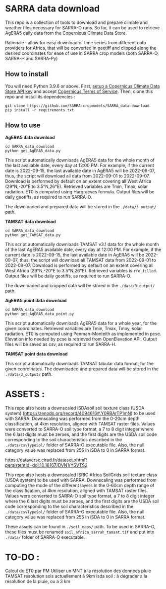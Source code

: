 
# SARRA data download
This repo is a collection of tools to download and prepare climate and weather files necessary for SARRA-O runs. So far, it can be used to retrieve AgERA5 daily data from the Copernicus Climate Data Store.

Rationale : allow for easy download of time series from different data providers for Africa, that will be converted in geotiff and clipped along the desired coordinates for ease of use in SARRA crop models (both SARRA-O, SARRA-H and SARRA-Py)

## How to install
You will need Python 3.9.6 or above.
First, [setup a Copernicus Climate Data Store API key](https://cds.climate.copernicus.eu/api-how-to) and accept [Copernicus Terms of Service](https://cds.climate.copernicus.eu/cdsapp/#!/terms/licence-to-use-copernicus-products).
Then, clone this repo and install its dependencies :

    git clone https://github.com/SARRA-cropmodels/SARRA_data-download
    pip install -r requirements.txt
## How to use
**AgERA5 data download**

    cd SARRA_data_download
    python get_AgERA5_data.py

This script automatically downloads AgERA5 data for the whole month of the last available date, every day at 12:00 PM. For example, if the current date is 2022-09-15, the last available date in AgERA5 will be 2022-09-07, thus, the script will download all data from 2022-09-01 to 2022-09-07.
Download is performed by default on an extent covering all West Africa (29°N,-20°E to 3.5°N,26°E).
Retrieved variables are Tmin, Tmax, solar radiation. 
ET0 is computed using Hargraeves formula.
Output files will be daily geotiffs, as required to run SARRA-O.

The downloaded and prepared data will be stored in the `./data/3_output/` path.

**TAMSAT data download**

    cd SARRA_data_download
    python get_TAMSAT_data.py

This script automatically downloads TAMSAT v3.1 data for the whole month of the last AgERA5 available date, every day at 12:00 PM. For example, if the current date is 2022-09-15, the last available date in AgERA5 will be 2022-09-07, thus, the script will download all TAMSAT data from 2022-09-01 to 2022-09-07.
Download is performed by default on an extent covering all West Africa (29°N,-20°E to 3.5°N,26°E).
Retrieved variables is `rfe_filled`. 
Output files will be daily geotiffs, as required to run SARRA-O.

The downloaded and cropped data will be stored in the `./data/3_output/` path.

**AgERA5 point data download**

    cd SARRA_data_download
    python get_AgERA5_data_point.py

This script automatically downloads AgERA5 data for a whole year, for the given coordinates.
Retrieved variables are Tmin, Tmax, Tmoy, solar radiation. 
ET0 is computed using Penman-Monteith as implemented in pcse.
Elevation info needed by pcse is retrieved from OpenElevation API.
Output files will be saved as csv, as required to run SARRA-H.

**TAMSAT point data download**

This script automatically downloads TAMSAT tabular data format, for the given coordinates.
The downloaded and prepared data will be stored in the `./data/3_output/` path.

# ASSETS :
This repo also hosts a downscaled iSDAsoil soil texture class (USDA system) (https://zenodo.org/record/4094616#.Y0RBArTP1mN) to be used with SARRA. Downscaling was performed from the 0-20cm depth classification, at 4km resolution, aligned with TAMSAT raster files. Values were converted to SARRA-O soil type format, a 7 to 8 digit integer where the 6 last digits must be zeroes, and the first digits are the USDA soil code corresponding to the soil characteristics described in the `./data/csvTypeSol/` folder of SARRA-O executable file. Also, the null category value was replaced from 255 in iSDA to 0 in SARRA format.

https://dataverse.cirad.fr/dataset.xhtml?persistentId=doi:10.18167/DVN1/YSVTS2

This repo also hosts a downscaled ISRIC Africa SoilGrids soil texture class (USDA system) to be used with SARRA. Downscaling was performed from computing the mode of the different layers in the 0-60cm depth range of the classification, at 4km resolution, aligned with TAMSAT raster files. Values were converted to SARRA-O soil type format, a 7 to 8 digit integer where the 6 last digits must be zeroes, and the first digits are the USDA soil code corresponding to the soil characteristics described in the `./data/csvTypeSol/` folder of SARRA-O executable file. Also, the null category value was replaced from 255 in iSDA to 0 in SARRA format.

These assets can be found in `./soil_maps/` path.
To be used in SARRA-O, these files must be renamed `soil_africa_sarrah_tamsat.tif` and put into `./data/` folder of SARRA-O executable.

# TO-DO :
Calcul du ET0 par PM
Utiliser un MNT à la résolution des données pluie
TAMSAT resolution
sols actuellement à 9km
isda soil : à dégrader à la résolution de la pluie, ou a 3 km